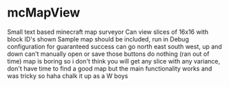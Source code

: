 # mcMapView
Small text based minecraft map surveyor
Can view slices of 16x16 with block ID's shown
Sample map should be included, run in Debug configuration for guaranteed success
can go north east south west, up and down
can't manually open or save those buttons do nothing (ran out of time)
map is boring so i don't think you will get any slice with any variance, don't have time to find a good map
but the main functionality works and was tricky so haha chalk it up as a W boys
